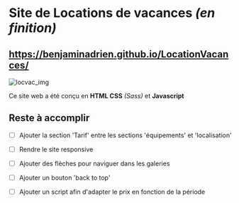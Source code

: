 # Site de Locations de vacances *(en finition)*

## https://benjaminadrien.github.io/LocationVacances/
![locvac_img](https://user-images.githubusercontent.com/90291370/173102642-570f9aae-f60c-4e66-90d1-495e639ebaed.png)

Ce site web a été conçu en **HTML CSS** *(Sass)* et **Javascript**


## Reste à accomplir
  - [ ] Ajouter la section 'Tarif' entre les sections 'équipements' et 'localisation'
  - [ ] Rendre le site responsive
  - [ ] Ajouter des flèches pour naviguer dans les galeries
  - [ ] Ajouter un bouton 'back to top'
  - [ ] Ajouter un script afin d'adapter le prix en fonction de la période

